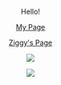 <p align="center">Hello!</p>
<p align="center">
    <a href="https://c0d3-5t3w.github.io/">My Page</a>
</p>
<p align="center">
    <a href="https://c0d3-5t3w.github.io/Ziggy/">Ziggy's Page</a>
</p>
<p align="center">
    <img src="https://github-readme-stats.vercel.app/api/top-langs/?username=C0d3-5t3w&layout=compact&theme=radical"/>
</p>
<p align="center">
    <img src="https://skillicons.dev/icons?i=apple,linux,html,sass,bash,php,go,ts,rust,zig,neovim,raspberrypi"/>
</p>
<!-- <3 -->
